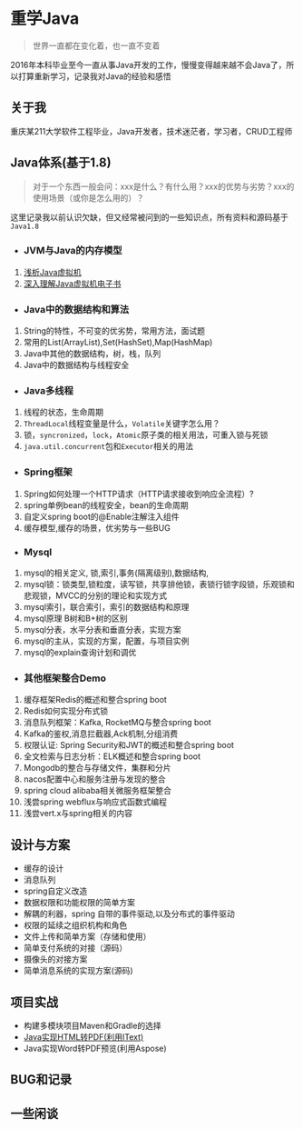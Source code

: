 # 重学Java
> 世界一直都在变化着，也一直不变着

2016年本科毕业至今一直从事Java开发的工作，慢慢变得越来越不会Java了，所以打算重新学习，记录我对Java的经验和感悟

## 关于我
重庆某211大学软件工程毕业，Java开发者，技术迷茫者，学习者，CRUD工程师

## Java体系(基于1.8)
> 对于一个东西一般会问：xxx是什么？有什么用？xxx的优势与劣势？xxx的使用场景（或你是怎么用的）？

这里记录我以前认识欠缺，但又经常被问到的一些知识点，所有资料和源码基于`Java1.8`

 - ### JVM与Java的内存模型
1. [浅析Java虚拟机](/doc/JVM相关/Java与JVM相关.md)
2. [深入理解Java虚拟机电子书](/doc/JVM相关/深入理解Java虚拟机JVM高级特性与最佳实践第3版(周志朋).pdf)

 - ### Java中的数据结构和算法
 1. String的特性，不可变的优劣势，常用方法，面试题
 2. 常用的List(ArrayList),Set(HashSet),Map(HashMap)
 3. Java中其他的数据结构，树，栈，队列
 4. Java中的数据结构与线程安全
 
 - ### Java多线程

1. 线程的状态，生命周期
2. `ThreadLocal`线程变量是什么，`Volatile`关键字怎么用？
3. 锁，`syncronized`，`lock`，`Atomic`原子类的相关用法，可重入锁与死锁
4. `java.util.concurrent`包和`Executor`相关的用法

- ### Spring框架
1. Spring如何处理一个HTTP请求（HTTP请求接收到响应全流程）?
2. spring单例bean的线程安全，bean的生命周期
3. 自定义spring boot的@Enable注解注入组件
4. 缓存模型,缓存的场景，优劣势与一些BUG


- ### Mysql
1. mysql的相关定义, 锁,索引,事务(隔离级别),数据结构,
2. mysql锁：锁类型,锁粒度，读写锁，共享排他锁，表锁行锁字段锁，乐观锁和悲观锁，MVCC的分别的理论和实现方式
3. mysql索引，联合索引，索引的数据结构和原理
4. mysql原理 B树和B+树的区别
5. mysql分表，水平分表和垂直分表，实现方案
6. mysql的主从，实现的方案，配置，与项目实例
7. mysql的explain查询计划和调优

- ### 其他框架整合Demo
1. 缓存框架Redis的概述和整合spring boot
2. Redis如何实现分布式锁
3. 消息队列框架：Kafka, RocketMQ与整合spring boot
4. Kafka的鉴权,消息拦截器,Ack机制,分组消费
5. 权限认证: Spring Security和JWT的概述和整合spring boot
6. 全文检索与日志分析：ELK概述和整合spring boot
7. Mongodb的整合与存储文件，集群和分片
8. nacos配置中心和服务注册与发现的整合
9. spring cloud alibaba相关微服务框架整合
10. 浅尝spring webflux与响应式函数式编程
11. 浅尝vert.x与spring相关的内容

## 设计与方案
- 缓存的设计
- 消息队列
- spring自定义改造
- 数据权限和功能权限的简单方案
- 解耦的利器，spring 自带的事件驱动,以及分布式的事件驱动
- 权限的延续之组织机构和角色
- 文件上传和简单方案（存储和使用）
- 简单支付系统的对接（源码）
- 摄像头的对接方案
- 简单消息系统的实现方案(源码)

## 项目实战

- 构建多模块项目Maven和Gradle的选择
- [Java实现HTML转PDF(利用IText)](doc/项目实战和Demo/Java实现HTML转PDF文档.md)
- Java实现Word转PDF预览(利用Aspose)

## BUG和记录


## 一些闲谈

